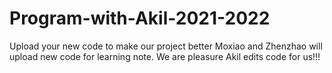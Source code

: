 # Program-with-Akil-2021-2022
Upload your new code to make our project better
Moxiao and Zhenzhao will upload new code for learning note. We are pleasure Akil edits code for us!!!
